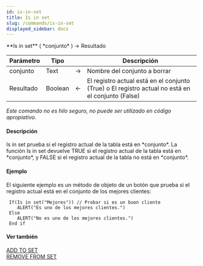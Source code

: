 ```yaml
---
id: is-in-set
title: Is in set
slug: /commands/is-in-set
displayed_sidebar: docs
---
```


<!--REF #_command_.Is in set.Syntax-->**Is in set** ( *conjunto* ) -> Resultado<!-- END REF-->
<!--REF #_command_.Is in set.Params-->
| Parámetro | Tipo |  | Descripción |
| --- | --- | --- | --- |
| conjunto | Text | &#8594;  | Nombre del conjunto a borrar |
| Resultado | Boolean | &#8592; | El registro actual está en el conjunto (True) o El registro actual no está en el conjunto (False) |

<!-- END REF-->

*Este comando no es hilo seguro, no puede ser utilizado en código apropiativo.*


#### Descripción 

<!--REF #_command_.Is in set.Summary-->Is in set prueba si el registro actual de la tabla está en *conjunto*.<!-- END REF--> La función Is in set devuelve TRUE si el registro actual de la tabla está en *conjunto*, y FALSE si el registro actual de la tabla no está en *conjunto*.

#### Ejemplo 

El siguiente ejemplo es un método de objeto de un botón que prueba si el registro actual está en el conjunto de los mejores clientes:

```4d
 If(Is in set("Mejores")) // Probar si es un buen cliente
    ALERT("Es uno de los mejores clientes.")
 Else
    ALERT("No es uno de los mejores clientes.")
 End if
```

#### Ver también 

[ADD TO SET](add-to-set.md)  
[REMOVE FROM SET](remove-from-set.md)  